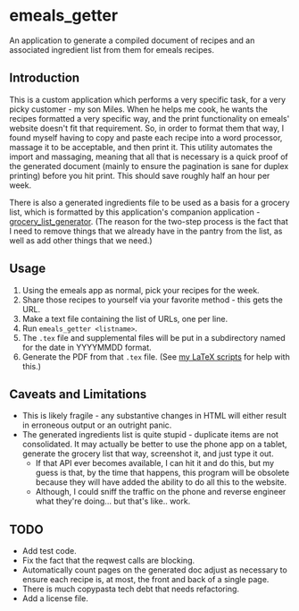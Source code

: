 # emeals_getter

An application to generate a compiled document of recipes and an associated ingredient list from them for emeals recipes.

## Introduction

This is a custom application which performs a very specific task, for a very picky customer - my son Miles. When he helps me cook, he wants the recipes formatted a very specific way, and the print functionality on emeals' website doesn't fit that requirement. So, in order to format them that way, I found myself having to copy and paste each recipe into a word processor, massage it to be acceptable, and then print it. This utility automates the import and massaging, meaning that all that is necessary is a quick proof of the generated document (mainly to ensure the pagination is sane for duplex printing) before you hit print. This should save roughly half an hour per week.

There is also a generated ingredients file to be used as a basis for a grocery list, which is formatted by this application's companion application - [grocery_list_generator](https://github.com/mattcaron/grocery_list_generator). (The reason for the two-step process is the fact that I need to remove things that we already have in the pantry from the list, as well as add other things that we need.)

## Usage

1. Using the emeals app as normal, pick your recipes for the week.
1. Share those recipes to yourself via your favorite method - this gets the URL.
1. Make a text file containing the list of URLs, one per line.
1. Run `emeals_getter <listname>`.
1. The `.tex` file and supplemental files will be put in a subdirectory named for the date in YYYYMMDD format.
1. Generate the PDF from that `.tex` file. (See [my LaTeX scripts](https://github.com/mattcaron/latex_scripts) for help with this.)

## Caveats and Limitations

- This is likely fragile - any substantive changes in HTML will either result in erroneous output or an outright panic.
- The generated ingredients list is quite stupid - duplicate items are not consolidated. It may actually be better to use the phone app on a tablet, generate the grocery list that way, screenshot it, and just type it out.
    - If that API ever becomes available, I can hit it and do this, but my guess is that, by the time that happens, this program will be obsolete because they will have added the ability to do all this to the website.
    - Although, I could sniff the traffic on the phone and reverse engineer what they're doing... but that's like.. work.

## TODO

- Add test code.
- Fix the fact that the reqwest calls are blocking.
- Automatically count pages on the generated doc adjust as necessary to ensure each recipe is, at most, the front and back of a single page.
- There is much copypasta tech debt that needs refactoring.
- Add a license file.